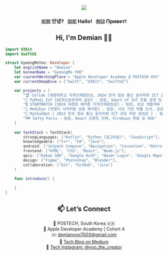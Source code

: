 <!-- 🔥 애니메이션 배너 (색상 커스터마이징) -->
<p align="center">
  <img src="https://capsule-render.vercel.app/api?type=waving&color=0:4facfe,100:00f2fe&height=280&section=header&text=Support%20Your%20Life%20By%20My%20Creation&fontSize=45&fontAlign=50&fontAlignY=40&desc=Crafting%20Focus%20With%20Code&descSize=20&descAlign=50&descAlignY=65"/>
</p>

<h3 align="center">🇰🇷 안녕? &nbsp; 🇩🇪 Hallo! &nbsp; 🇷🇺 Привет!</h3>
<h2 align="center">Hi, I'm Demian 🧑‍💻</h2>

```swift
import UIKit
import SwiftUI

struct GyeongMoYoo: Developer {
    let englishName = "Demian"
    let koreanName = "GyeongMo YOO"
    var cuurentWorkingPlace = "Apple Developer Academy @ POSTECH 4th"
    var currentDeepDive = ["Swift", "UIKit", "SwiftUI"]

    var projects = [
        "🏆 Collab [계명대학교 지학인재원장상, 2024 한국 정보 통신 윤리학회 ICT 코딩 부문 우수상] - 팀장, 전체 앱 기획, 디자인, Android 앱 개발 담당",
        "🥇 PyModi IoT [AI혁신공유대학 금상] - 팀장, Smart of IoT 모듈 설계 및 섹션별 하드웨어 제어 개발",
        "🎖️ STARTMATCH [2024 대경권 해커톤 지학인재원장상] - 팀장, 초보 개발자와 스타트업 연결 플랫폼 기획 및 Android 앱 개발",
        "📱 MediEye [멋쟁이 사자처럼 공동 해커톤] - 팀장, 사진 기반 약물 인식, 공공 API 연동, React Native 앱 개발",
        "🧠 MyChatBot [ 2023 한국 정보 통신 윤리학회 ICT 코딩 부문 장려상 ] - 팀장, ChatGPT 기반 Python 데스크탑 챗봇",
        "🗺️ Safty Paris - 팀장, React 프론트 전체, Firebase 연동 및 배포"
    ]
    
    var techStack = TechStack(
        strongLanguages: ["Kotlin", "Python (알고리즘)", "JavaScript"],
        knowledgeable: ["C++", "C#", "Java"],
        android: ["Jetpack Compose", "Navigation", "Coroutine", "Retrofit", "Room", "DataBinding", "DataStore", "RxJava", "ViewModel"],
        frontend: ["HTML", "CSS", "React", "Node.js"],
        apis: ["Kakao SDK", "Google Auth", "Naver Login", "Google Maps", "Geocode", "Places", "서울시 버스 API", "공공 약 API"],
        design: ["Figma", "Photoshop", "Blender"],
        collaboration: ["Git", "GitHub", "Jira"]
    )

    func introduce() {
      
    }
}
```
<h2 align="center">📫 Let’s Connect</h2>

<p align="center">
  📍 POSTECH, South Korea 🇰🇷 <br>
  🍎 Apple Developer Academy | Cohort 4 <br>
  ✉️ <a href="mailto:demianyoo7003@gmail.com">demianyoo7003@gmail.com</a> <br>
  📝 <a href="https://medium.com/@ykm7003">Tech Blog on Medium</a> <br>
  📸 <a href="https://www.instagram.com/yoo_the_creator">Tech Instagram: @yoo_the_creator</a>
</p>






